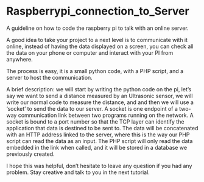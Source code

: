 # Raspberrypi_connection_to_Server
A guideline on how to code the raspberry pi to talk with an online server.

A good idea to take your project to a next level is to communicate with it online, instead of having the data displayed on a screen, you can check all the data on your phone or computer and interact with your PI from anywhere.

The process is easy, it is a small python code, with a PHP script, and a server to host the communication.

A brief description:
we will start by writing the python code on the pi, let’s say we want to send a distance measured by an Ultrasonic sensor, we will write our normal code to measure the distance, and and then we will use a ‘socket’ to send the data to our server. A socket is one endpoint of a two-way communication link between two programs running on the network. A socket is bound to a port number so that the TCP layer can identify the application that data is destined to be sent to.
The data will be concatenated with an HTTP address linked to the server, where this is the way our PHP script can read the data as an input.
The PHP script will only read the data embedded in the link when called, and it will be stored in a database we previously created.

I hope this was helpful, don’t hesitate to leave any question if you had any problem.
Stay creative and talk to you in the next tutorial.
